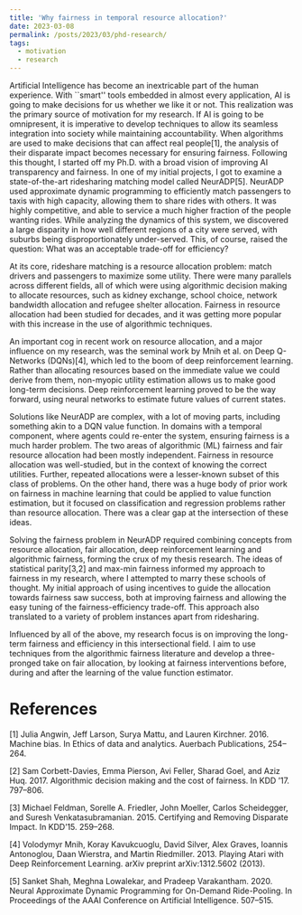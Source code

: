 ```yaml
---
title: 'Why fairness in temporal resource allocation?'
date: 2023-03-08
permalink: /posts/2023/03/phd-research/
tags:
  - motivation
  - research
---
```

Artificial Intelligence has become an inextricable part of the human experience. With ``smart'' tools embedded in almost every application, AI is going to make decisions for us whether we like it or not. This realization was the primary source of motivation for my research. If AI is going to be omnipresent, it is imperative to develop techniques to allow its seamless integration into society while maintaining accountability. When algorithms are used to make decisions that can affect real people[1], the analysis of their disparate impact becomes necessary for ensuring fairness.
Following this thought, I started off my Ph.D. with a broad vision of improving AI transparency and fairness. In one of my initial projects, I got to examine a state-of-the-art ridesharing matching model called NeurADP[5]. NeurADP used approximate dynamic programming to efficiently match passengers to taxis with high capacity, allowing them to share rides with others. It was highly competitive, and able to service a much higher fraction of the people wanting rides. While analyzing the dynamics of this system, we discovered a large disparity in how well different regions of a city were served, with suburbs being disproportionately under-served. This, of course, raised the question: What was an acceptable trade-off for efficiency?

At its core, rideshare matching is a resource allocation problem: match drivers and passengers to maximize some utility. There were many parallels across different fields, all of which were using algorithmic decision making to allocate resources, such as kidney exchange, school choice, network bandwidth allocation and refugee shelter allocation. Fairness in resource allocation had been studied for decades, and it was getting more popular with this increase in the use of algorithmic techniques.

An important cog in recent work on resource allocation, and a major influence on my research, was the seminal work by Mnih et al. on Deep Q-Networks (DQNs)[4], which led to the boom of deep reinforcement learning. Rather than allocating resources based on the immediate value we could derive from them, non-myopic utility estimation allows us to make good long-term decisions. Deep reinforcement learning proved to be the way forward, using neural networks to estimate future values of current states. 

Solutions like NeurADP are complex, with a lot of moving parts, including something akin to a DQN value function. In domains with a temporal component, where agents could re-enter the system, ensuring fairness is a much harder problem. The two areas of algorithmic (ML) fairness and fair resource allocation had been mostly independent.
Fairness in resource allocation was well-studied, but in the context of knowing the correct utilities. Further, repeated allocations were a lesser-known subset of this class of problems.
On the other hand, there was a huge body of prior work on fairness in machine learning that could be applied to value function estimation, but it focused on classification and regression problems rather than resource allocation. There was a clear gap at the intersection of these ideas.

Solving the fairness problem in NeurADP required combining concepts from resource allocation, fair allocation, deep reinforcement learning and algorithmic fairness, forming the crux of my thesis research. The ideas of statistical parity[3,2] and max-min fairness informed my approach to fairness in my research, where I attempted to marry these schools of thought. My initial approach of using incentives to guide the allocation towards fairness saw success, both at improving fairness and allowing the easy tuning of the fairness-efficiency trade-off. This approach also translated to a variety of problem instances apart from ridesharing. 

Influenced by all of the above, my research focus is on improving the long-term fairness and efficiency in this intersectional field. I aim to use techniques from the algorithmic fairness literature and develop a three-pronged take on fair allocation, by looking at fairness interventions before, during and after the learning of the value function estimator.

References
======
[1] Julia Angwin, Jeff Larson, Surya Mattu, and Lauren Kirchner. 2016. Machine bias. In Ethics of data and analytics. Auerbach Publications, 254–264.

[2] Sam Corbett-Davies, Emma Pierson, Avi Feller, Sharad Goel, and Aziz Huq. 2017. Algorithmic decision making and the cost of fairness. In KDD ’17. 797–806.

[3] Michael Feldman, Sorelle A. Friedler, John Moeller, Carlos Scheidegger, and Suresh Venkatasubramanian. 2015. Certifying and Removing Disparate Impact. In KDD’15. 259–268.

[4] Volodymyr Mnih, Koray Kavukcuoglu, David Silver, Alex Graves, Ioannis Antonoglou, Daan Wierstra, and Martin Riedmiller. 2013. Playing Atari with Deep Reinforcement Learning. arXiv preprint arXiv:1312.5602 (2013).

[5] Sanket Shah, Meghna Lowalekar, and Pradeep Varakantham. 2020. Neural Approximate Dynamic Programming for On-Demand Ride-Pooling. In Proceedings of the AAAI Conference on Artificial Intelligence. 507–515.
